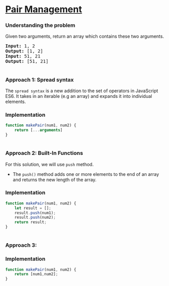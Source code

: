 # [Pair Management](https://edabit.com/challenge/BFnsRqe8PFvEwcRNt)

### Understanding the problem

Given two arguments, return an array which contains these two arguments.

<pre>
<b>Input:</b> 1, 2
<b>Output:</b> [1, 2]
<b>Input:</b> 51, 21
<b>Output:</b> [51, 21]
</pre>

#
### Approach 1: Spread syntax

The `spread syntax` is a new addition to the set of operators in JavaScript ES6. It takes in an iterable (e.g an array) and expands it into individual elements.

### Implementation
```js
function makePair(num1, num2) {
	return [...arguments]
}
```
#
### Approach 2: Built-In Functions

For this solution, we will use `push` method.

- The `push()` method adds one or more elements to the end of an array and returns the new length of the array. 

### Implementation

```js
function makePair(num1, num2) {
	let result = [];
	result.push(num1);
	result.push(num2);
	return result;
}
```
#
### Approach 3:
### Implementation
```js
function makePair(num1, num2) {
	return [num1,num2];
}
```
